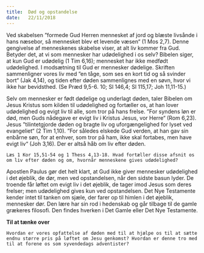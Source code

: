 ```yaml
---
title:  Død og opstandelse
date:   22/11/2018
---
```


Ved skabelsen ”formede Gud Herren mennesket af jord og blæste livsånde i hans næsebor, så mennesket blev et levende væsen“ (1 Mos 2,7). Denne gengivelse af menneskenes skabelse viser, at alt liv kommer fra Gud. Betyder det, at vi som mennesker har udødelighed  i os selv? Bibelen siger, at kun Gud er udødelig (1 Tim 6,16); mennesket har ikke medfødt udødelighed. I modsætning til Gud er mennesker dødelige. Skriften sammenligner vores liv med ”en tåge, som ses en kort tid og så svinder bort“ (Jak 4,14), og tiden efter døden sammenlignes med en søvn, hvor vi ikke har bevidsthed. (Se Præd 9,5-6. 10; Sl 146,4; Sl 115,17; Joh 11,11-15.)

Selv om mennesker er født dødelige og underlagt døden, taler Bibelen om Jesus Kristus som kilden til udødelighed og fortæller os,  at han lover udødelighed og evigt liv til alle, som tror på hans frelse. ”For syndens løn er død, men Guds nådegave er evigt liv i Kristus Jesus, vor Herre“ (Rom 6,23). Jesus ”tilintetgjorde døden og bragte liv og uforgængelighed for lyset ved evangeliet“ (2 Tim 1,10). ”For således elskede Gud verden, at han gav sin enbårne søn, for at enhver, som tror på ham, ikke skal fortabes, men have evigt liv“ (Joh 3,16). Der er altså håb om liv efter døden.

`Læs 1 Kor 15,51-54 og 1 Thess 4,13-18. Hvad fortæller disse afsnit os om liv efter døden og om, hvornår menneskene gives udødelighed?`

Apostlen Paulus gør det helt klart, at Gud ikke giver mennesker udødelighed i det øjeblik, de dør, men ved opstandelsen, når den sidste basun lyder. De troende får løftet om evigt liv i det øjeblik, de tager imod Jesus som deres frelser; men udødelighed gives kun ved opstandelsen. Det Nye Testamente kender intet til tanken om sjæle, der farer op til himlen i det øjeblik, mennesker dør. Den lære har sin rod
i hedenskab og går tilbage til de gamle grækeres filosofi. Den findes hverken i Det Gamle eller Det Nye Testamente.

**Til at tænke over**

`Hvordan er vores opfattelse af døden med til at hjælpe os til at sætte endnu større pris på løftet om Jesu genkomst? Hvordan er denne tro med til at forene os som syvendedags adventister?`

